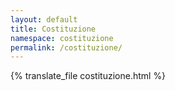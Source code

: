 ```yaml
---
layout: default
title: Costituzione
namespace: costituzione
permalink: /costituzione/
---
```


{% translate_file costituzione.html %}